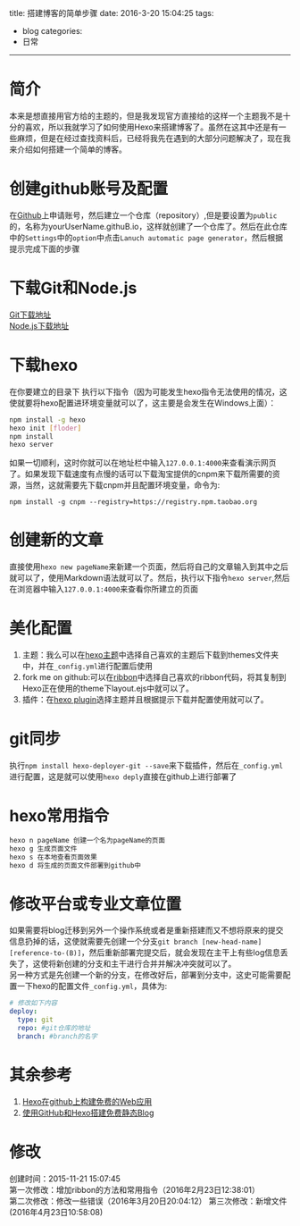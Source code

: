 title: 搭建博客的简单步骤
date: 2016-3-20 15:04:25
tags:
- blog
categories:
- 日常
---
# 简介
本来是想直接用官方给的主题的，但是我发现官方直接给的这样一个主题我不是十分的喜欢，所以我就学习了如何使用Hexo来搭建博客了。虽然在这其中还是有一些麻烦，但是在经过查找资料后，已经将我先在遇到的大部分问题解决了，现在我来介绍如何搭建一个简单的博客。

# 创建github账号及配置
在[Github](http://www.github.com)上申请账号，然后建立一个仓库（repository）,但是要设置为`public`的，名称为yourUserName.githuB.io，这样就创建了一个仓库了。然后在此仓库中的`Settings`中的`option`中点击`Lanuch automatic page generator`，然后根据提示完成下面的步骤

# 下载Git和Node.js
[Git下载地址](http://git-scm.com/download/)  
[Node.js下载地址](https://nodejs.org/)

# 下载hexo
在你要建立的目录下 执行以下指令（因为可能发生hexo指令无法使用的情况，这使就要将hexo配置进环境变量就可以了，这主要是会发生在Windows上面）：
```bash
npm install -g hexo
hexo init [floder]
npm install
hexo server
```
如果一切顺利，这时你就可以在地址栏中输入`127.0.0.1:4000`来查看演示网页了。如果发现下载速度有点慢的话可以下载淘宝提供的cnpm来下载所需要的资源，当然，这就需要先下载cnpm并且配置环境变量，命令为:
```
npm install -g cnpm --registry=https://registry.npm.taobao.org
```
 
# 创建新的文章
直接使用`hexo new pageName`来新建一个页面，然后将自己的文章输入到其中之后就可以了，使用Markdown语法就可以了。然后，执行以下指令`hexo server`,然后在浏览器中输入`127.0.0.1:4000`来查看你所建立的页面

# 美化配置
1. 主题：我么可以在[hexo主题](https://hexo.io/themes/)中选择自己喜欢的主题后下载到themes文件夹中，并在`_config.yml`进行配置后使用
2. fork me on github:可以在[ribbon](https://github.com/blog/273-github-ribbons)中选择自己喜欢的ribbon代码，将其复制到Hexo正在使用的theme下layout.ejs中就可以了。
3. 插件：在[hexo plugin](https://hexo.io/plugins/
)选择主题并且根据提示下载并配置使用就可以了。

# git同步
执行`npm install hexo-deployer-git --save`来下载插件，然后在`_config.yml`进行配置，这是就可以使用`hexo deply`直接在github上进行部署了

# hexo常用指令
```bash
hexo n pageName 创建一个名为pageName的页面
hexo g 生成页面文件
hexo s 在本地查看页面效果
hexo d 将生成的页面文件部署到github中
```

# 修改平台或专业文章位置
如果需要将blog迁移到另外一个操作系统或者是重新搭建而又不想将原来的提交信息扔掉的话，这使就需要先创建一个分支`git branch [new-head-name]  [reference-to-(B)]`，然后重新部署完提交后，就会发现在主干上有些log信息丢失了，这使将新创建的分支和主干进行合并并解决冲突就可以了。  
另一种方式是先创建一个新的分支，在修改好后，部署到分支中，这史可能需要配置一下hexo的配置文件`_config.yml`，具体为:
```yml
# 修改如下内容
deploy: 
  type: git
  repo: #git仓库的地址
  branch: #branch的名字
```

# 其余参考
1. [Hexo在github上构建免费的Web应用](http://blog.fens.me/hexo-blog-github/)  
2. [使用GitHub和Hexo搭建免费静态Blog](http://wsgzao.github.io/post/hexo-guide/)

# 修改
创建时间：2015-11-21 15:07:45  
第一次修改：增加ribbon的方法和常用指令（2016年2月23日12:38:01）  
第二次修改：修改一些错误（2016年3月20日20:04:12）
第三次修改：新增文件(2016年4月23日10:58:08)